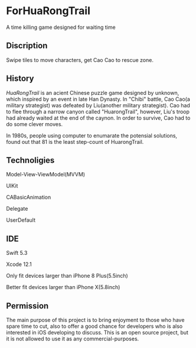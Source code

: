 # ForHuaRongTrail
A time killing game designed for waiting time  

## Discription
Swipe tiles to move characters, get Cao Cao to rescue zone.

## History
*HuaRongTrail* is an acient Chinese puzzle game designed by unknown, which inspired by an event in late Han Dynasty. In "Chibi" battle, Cao Cao(a military strategist) was defeated by Liu(another military strategist). Cao had to flee through a narrow canyon called "HuarongTrail", however, Liu's troop had already  waited at the end of the caynon. In order to survive, Cao had to do some clever moves.

In 1980s, people using computer to enumarate the potensial solutions, found out that 81 is the least step-count of HuarongTrail.

## Technoligies
Model-View-ViewModel(MVVM)

UIKit

CABasicAnimation

Delegate

UserDefault

## IDE
Swift 5.3

Xcode 12.1

Only fit devices larger than iPhone 8 Plus(5.5inch)

Better fit devices larger than iPhone X(5.8inch)

## Permission
The main purpose of this project is to bring enjoyment to those who have spare time to cut, also to offer a good chance for developers who is also interested in iOS developing to discuss. This is an open source project, but it is not allowed to use it as any commercial-purposes. 
